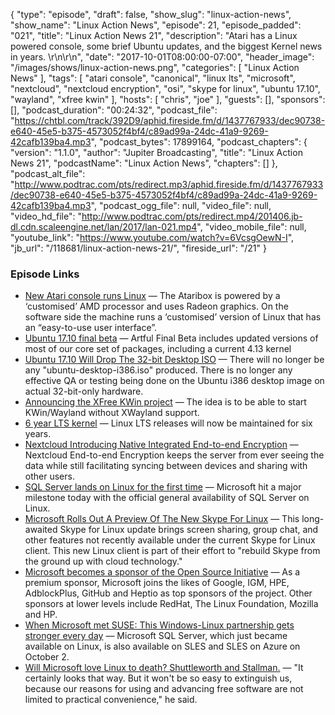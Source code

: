 {
  "type": "episode",
  "draft": false,
  "show_slug": "linux-action-news",
  "show_name": "Linux Action News",
  "episode": 21,
  "episode_padded": "021",
  "title": "Linux Action News 21",
  "description": "Atari has a Linux powered console, some brief Ubuntu updates, and the biggest Kernel news in years. \r\n\r\n",
  "date": "2017-10-01T08:00:00-07:00",
  "header_image": "/images/shows/linux-action-news.png",
  "categories": [
    "Linux Action News"
  ],
  "tags": [
    "atari console",
    "canonical",
    "linux lts",
    "microsoft",
    "nextcloud",
    "nextcloud encryption",
    "osi",
    "skype for linux",
    "ubuntu 17.10",
    "wayland",
    "xfree kwin"
  ],
  "hosts": [
    "chris",
    "joe"
  ],
  "guests": [],
  "sponsors": [],
  "podcast_duration": "00:24:32",
  "podcast_file": "https://chtbl.com/track/392D9/aphid.fireside.fm/d/1437767933/dec90738-e640-45e5-b375-4573052f4bf4/c89ad99a-24dc-41a9-9269-42cafb139ba4.mp3",
  "podcast_bytes": 17899164,
  "podcast_chapters": {
    "version": "1.1.0",
    "author": "Jupiter Broadcasting",
    "title": "Linux Action News 21",
    "podcastName": "Linux Action News",
    "chapters": []
  },
  "podcast_alt_file": "http://www.podtrac.com/pts/redirect.mp3/aphid.fireside.fm/d/1437767933/dec90738-e640-45e5-b375-4573052f4bf4/c89ad99a-24dc-41a9-9269-42cafb139ba4.mp3",
  "podcast_ogg_file": null,
  "video_file": null,
  "video_hd_file": "http://www.podtrac.com/pts/redirect.mp4/201406.jb-dl.cdn.scaleengine.net/lan/2017/lan-021.mp4",
  "video_mobile_file": null,
  "youtube_link": "https://www.youtube.com/watch?v=6VcsgOewN-I",
  "jb_url": "/118681/linux-action-news-21/",
  "fireside_url": "/21"
}


### Episode Links

  * [New Atari console runs Linux](http://www.omgubuntu.co.uk/2017/09/atari-ataribox-runs-linux "New Atari console runs Linux") — The Ataribox is powered by a ‘customised’ AMD processor and uses Radeon graphics. On the software side the machine runs a ‘customised’ version of Linux that has an “easy-to-use user interface”.
  * [Ubuntu 17.10 final beta](http://fridge.ubuntu.com/2017/09/29/ubuntu-17-10-artful-aardvark-final-beta-released/ "Ubuntu 17.10 final beta") — Artful Final Beta includes updated versions of most of our core set of packages, including a current 4.13 kernel
  * [Ubuntu 17.10 Will Drop The 32-bit Desktop ISO](https://www.phoronix.com/scan.php?page=news_item&px=Ubuntu-17.10-Drops-i386-ISO "Ubuntu 17.10 Will Drop The 32-bit Desktop ISO") — There will no longer be any "ubuntu-desktop-i386.iso" produced. There is no longer any effective QA or testing being done on the Ubuntu i386 desktop image on actual 32-bit-only hardware.
  * [Announcing the XFree KWin project](https://blog.martin-graesslin.com/blog/2017/09/announcing-the-xfree-kwin-project/ "Announcing the XFree KWin project") — The idea is to be able to start KWin/Wayland without XWayland support. 
  * [6 year LTS kernel](https://www.phoronix.com/scan.php?page=news_item&px=Linux-Extended-LTS-Six-Years "6 year LTS kernel") — Linux LTS releases will now be maintained for six years. 
  * [Nextcloud Introducing Native Integrated End-to-end Encryption](https://nextcloud.com/blog/nextcloud-introducing-native-integrated-end-to-end-encryption/ "Nextcloud Introducing Native Integrated End-to-end Encryption") — Nextcloud End-to-end Encryption keeps the server from ever seeing the data while still facilitating syncing between devices and sharing with other users. 
  * [SQL Server lands on Linux for the first time](https://venturebeat.com/2017/09/25/sql-server-lands-on-linux-for-the-first-time/ "SQL Server lands on Linux for the first time") — Microsoft hit a major milestone today with the official general availability of SQL Server on Linux.
  * [Microsoft Rolls Out A Preview Of The New Skype For Linux](https://www.phoronix.com/scan.php?page=news_item&px=Microsoft-NG-Skype-Linux "Microsoft Rolls Out A Preview Of The New Skype For Linux") — This long-awaited Skype for Linux update brings screen sharing, group chat, and other features not recently available under the current Skype for Linux client. This new Linux client is part of their effort to "rebuild Skype from the ground up with cloud technology." 
  * [Microsoft becomes a sponsor of the Open Source Initiative](https://techcrunch.com/2017/09/27/microsoft-becomes-a-sponsor-of-the-open-source-initiative/ "Microsoft becomes a sponsor of the Open Source Initiative") — As a premium sponsor, Microsoft joins the likes of Google, IGM, HPE, AdblockPlus, GitHub and Heptio as top sponsors of the project. Other sponsors at lower levels include RedHat, The Linux Foundation, Mozilla and HP.
  * [When Microsoft met SUSE: This Windows-Linux partnership gets stronger every day](http://www.zdnet.com/article/when-microsoft-met-suse-this-windows-linux-partnership-gets-stronger-every-day/ "When Microsoft met SUSE: This Windows-Linux partnership gets stronger every day") — Microsoft SQL Server, which just became available on Linux, is also available on SLES and SLES on Azure on October 2.
  * [Will Microsoft love Linux to death? Shuttleworth and Stallman.](http://www.techrepublic.com/article/will-microsoft-love-linux-to-death-shuttleworth-and-stallman-on-whether-windows-10-is-free-softwares/ "Will Microsoft love Linux to death? Shuttleworth and Stallman.") — "It certainly looks that way. But it won't be so easy to extinguish us, because our reasons for using and advancing free software are not limited to practical convenience," he said.


